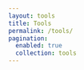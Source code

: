```yaml
---
layout: tools
title: Tools
permalink: /tools/
pagination:
  enabled: true
  collection: tools
---
```


